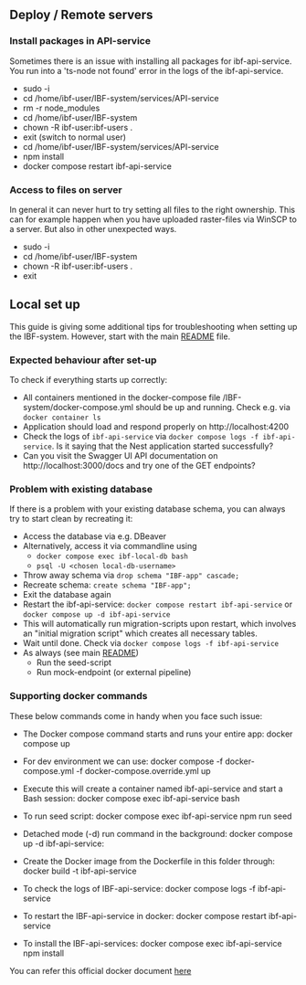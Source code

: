 ## Deploy / Remote servers

### Install packages in API-service

Sometimes there is an issue with installing all packages for ibf-api-service. You run into a 'ts-node not found' error in the logs of the ibf-api-service.

- sudo -i
- cd /home/ibf-user/IBF-system/services/API-service
- rm -r node_modules
- cd /home/ibf-user/IBF-system
- chown -R ibf-user:ibf-users .
- exit (switch to normal user)
- cd /home/ibf-user/IBF-system/services/API-service
- npm install
- docker compose restart ibf-api-service

### Access to files on server

In general it can never hurt to try setting all files to the right ownership. This can for example happen when you have uploaded raster-files via WinSCP to a server. But also in other unexpected ways.

- sudo -i
- cd /home/ibf-user/IBF-system
- chown -R ibf-user:ibf-users .
- exit

## Local set up

This guide is giving some additional tips for troubleshooting when setting up the IBF-system. However, start with the main [README](../README.md) file.

### Expected behaviour after set-up

To check if everything starts up correctly:

- All containers mentioned in the docker-compose file /IBF-system/docker-compose.yml should be up and running. Check e.g. via `docker container ls`
- Application should load and respond properly on http://localhost:4200
- Check the logs of `ibf-api-service` via `docker compose logs -f ibf-api-service`. Is it saying that the Nest application started successfully?
- Can you visit the Swagger UI API documentation on http://localhost:3000/docs and try one of the GET endpoints?

### Problem with existing database

If there is a problem with your existing database schema, you can always try to start clean by recreating it:

- Access the database via e.g. DBeaver
- Alternatively, access it via commandline using
  - `docker compose exec ibf-local-db bash`
  - `psql -U <chosen local-db-username>`
- Throw away schema via `drop schema "IBF-app" cascade;`
- Recreate schema: `create schema "IBF-app";`
- Exit the database again
- Restart the ibf-api-service: `docker compose restart ibf-api-service` or `docker compose up -d ibf-api-service`
- This will automatically run migration-scripts upon restart, which involves an "initial migration script" which creates all necessary tables.
- Wait until done. Check via `docker compose logs -f ibf-api-service`
- As always (see main [README](../README.md))
  - Run the seed-script
  - Run mock-endpoint (or external pipeline)

### Supporting docker commands

These below commands come in handy when you face such issue:

- The Docker compose command starts and runs your entire app:
  docker compose up

- For dev environment we can use:
  docker compose -f docker-compose.yml -f docker-compose.override.yml up

- Execute this will create a container named ibf-api-service and start a Bash session:
  docker compose exec ibf-api-service bash

- To run seed script:
  docker compose exec ibf-api-service npm run seed

- Detached mode (-d) run command in the background:
  docker compose up -d ibf-api-service:

- Create the Docker image from the Dockerfile in this folder through:
  docker build -t ibf-api-service

- To check the logs of IBF-api-service:
  docker compose logs -f ibf-api-service

- To restart the IBF-api-service in docker:
  docker compose restart ibf-api-service

- To install the IBF-api-services:
  docker compose exec ibf-api-service npm install

You can refer this official docker document [here](https://docs.docker.com/engine/reference/commandline/compose_exec/)
